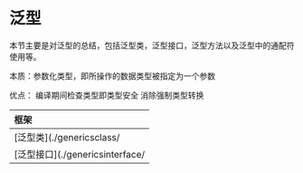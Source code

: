 # 泛型
本节主要是对泛型的总结，包括泛型类，泛型接口，泛型方法以及泛型中的通配符使用等。

本质：参数化类型，即所操作的数据类型被指定为一个参数

优点：
    编译期间检查类型即类型安全
    消除强制类型转换


|框架|
| :------ |
| [泛型类](./genericsclass/|
| [泛型接口](./genericsinterface/|

